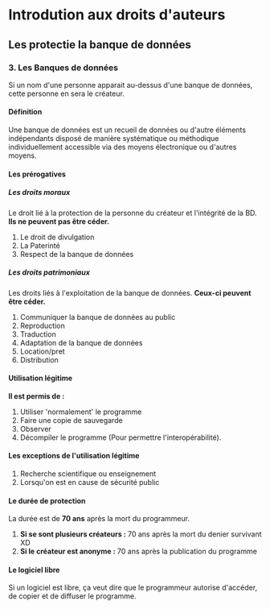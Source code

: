 # Introdution aux droits d'auteurs

## Les protectie la banque de données

### 3. Les Banques de données

Si un nom d'une personne apparait au-dessus d'une banque de données, cette personne en sera le créateur.

#### Définition

Une banque de données est un recueil de données ou d'autre éléments indépendants disposé de manière systématique
ou méthodique individuellement accessible via des moyens électronique ou d'autres moyens.

#### Les prérogatives

##### Les droits moraux

Le droit lié à la protection de la personne du créateur et l'intégrité de la BD. 
**Ils ne peuvent pas être céder.**  
1. Le droit de divulgation
1. La Paterinté
1. Respect de la banque de données

##### Les droits patrimoniaux

Les droits liés à l'exploitation de la banque de données. **Ceux-ci peuvent être céder.**

1. Communiquer la banque de données au public
1. Reproduction
1. Traduction
1. Adaptation de la banque de données
1. Location/pret
1. Distribution

#### Utilisation légitime

**Il est permis de :**
1. Utiliser 'normalement' le programme
1. Faire une copie de sauvegarde
1. Observer
1. Décompiler le programme (Pour permettre l'interopérabilité).

#### Les exceptions de l'utilisation légitime

1. Recherche scientifique ou enseignement
1. Lorsqu'on est en cause de sécurité public 

#### Le durée de protection

La durée est de **70 ans** après la mort du programmeur.

1. **Si se sont plusieurs créateurs :** 70 ans après la mort du denier survivant XD
1. **Si le créateur est anonyme :** 70 ans après la publication du programme

#### Le logiciel libre

Si un logiciel est libre, ça veut dire que le programmeur autorise d'accéder, de copier et de diffuser le programme.


